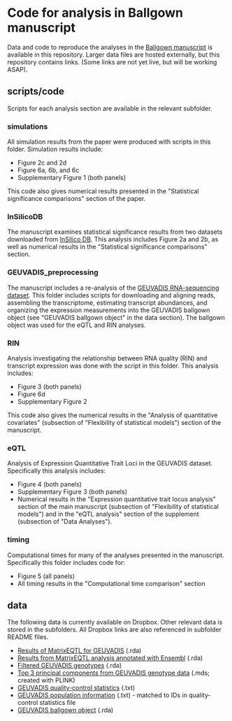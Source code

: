 Code for analysis in Ballgown manuscript
=============

Data and code to reproduce the analyses in the [Ballgown manuscript](http://biorxiv.org/content/early/2014/03/30/003665) is available in this repository. Larger data files are hosted externally, but this repository contains links. (Some links are not yet live, but will be working ASAP).

## scripts/code
Scripts for each analysis section are available in the relevant subfolder.

### simulations
All simulation results from the paper were produced with scripts in this folder. Simulation results include:  
* Figure 2c and 2d
* Figure 6a, 6b, and 6c
* Supplementary Figure 1 (both panels)

This code also gives numerical results presented in the "Statistical significance comparisons" section of the paper.

### InSilicoDB
The manuscript examines statistical significance results from two datasets downloaded from [InSilico DB](https://insilicodb.com/). This analysis includes Figure 2a and 2b, as well as numerical results in the "Statistical significance comparisons" section.

### GEUVADIS_preprocessing
The manuscript includes a re-analysis of the [GEUVADIS RNA-sequencing dataset](http://www.geuvadis.org/web/geuvadis/rnaseq-project). This folder includes scripts for downloading and aligning reads, assembling the transcriptome, estimating transcript abundances, and organizing the expression measurements into the GEUVADIS ballgown object (see "GEUVADIS ballgown object" in the data section). The ballgown object was used for the eQTL and RIN analyses.

### RIN
Analysis investigating the relationship between RNA quality (RIN) and transcript expression was done with the script in this folder. This analysis includes:  
* Figure 3 (both panels)
* Figure 6d
* Supplementary Figure 2

This code also gives the numerical results in the "Analysis of quantitative covariates" (subsection of "Flexibility of statistical models") section of the manuscript.

### eQTL
Analysis of Expression Quantitative Trait Loci in the GEUVADIS dataset. Specifically this analysis includes:
* Figure 4 (both panels)
* Supplementary Figure 3 (both panels)
* Numerical results in the "Expression quantitative trait locus analysis" section of the main manuscript (subsection of "Flexibility of statistical models") and in the "eQTL analysis" section of the supplement (subsection of "Data Analyses").

### timing
Computational times for many of the analyses presented in the manuscript. Specifically this folder includes code for:
* Figure 5 (all panels)
* All timing results in the "Computational time comparison" section 

## data
The following data is currently available on Dropbox. Other relevant data is stored in the subfolders. All Dropbox links are also referenced in subfolder README files.

* [Results of MatrixEQTL for GEUVADIS](https://www.dropbox.com/s/c3r3bgsuhs2s07g/eQTL_GEUVADIS_imputed_list_cis_1e6.rda) (.rda)
* [Results from MatrixEQTL analysis annotated with Ensembl](https://www.dropbox.com/s/z3eb39zbq44ydov/eQTL_GEUVADIS_imputed_list_cis_1e6_annotated.rda) (.rda)
* [Filtered GEUVADIS genotypes](https://www.dropbox.com/s/xb58k5kedj8ji35/GEUVADIS_genotypeData_maf05.rda) (.rda)
* [Top 3 principal components from GEUVADIS genotype data](https://www.dropbox.com/s/g8d9tyc6hky5nwu/plink.mds) (.mds; created with PLINK)
* [GEUVADIS quality-control statistics](https://www.dropbox.com/s/rg63qtuws2liz9r/GD667.QCstats.masterfile.txt) (.txt)
* [GEUVADIS population information](https://www.dropbox.com/s/woacfjxql7gxhnt/pop_data_withuniqueid.txt) (.txt) - matched to IDs in quality-control statistics file
* [GEUVADIS ballgown object](https://www.dropbox.com/s/kp5th9hgkq8ckom/geuvadisbg.rda) (.rda)

